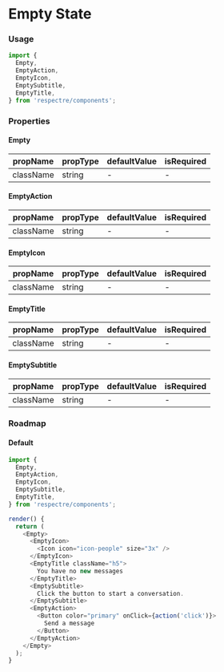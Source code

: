 # Empty State

<!-- STORY -->

### Usage

```js
import {
  Empty,
  EmptyAction,
  EmptyIcon,
  EmptySubtitle,
  EmptyTitle,
} from 'respectre/components';
```

### Properties

#### Empty

| propName  | propType | defaultValue | isRequired |
| --------- | -------- | ------------ | ---------- |
| className | string   | -            | -          |

#### EmptyAction

| propName  | propType | defaultValue | isRequired |
| --------- | -------- | ------------ | ---------- |
| className | string   | -            | -          |

#### EmptyIcon

| propName  | propType | defaultValue | isRequired |
| --------- | -------- | ------------ | ---------- |
| className | string   | -            | -          |

#### EmptyTitle

| propName  | propType | defaultValue | isRequired |
| --------- | -------- | ------------ | ---------- |
| className | string   | -            | -          |

#### EmptySubtitle

| propName  | propType | defaultValue | isRequired |
| --------- | -------- | ------------ | ---------- |
| className | string   | -            | -          |


### Roadmap

#### Default

```js
import {
  Empty,
  EmptyAction,
  EmptyIcon,
  EmptySubtitle,
  EmptyTitle,
} from 'respectre/components';

render() {
  return (
    <Empty>
      <EmptyIcon>
        <Icon icon="icon-people" size="3x" />
      </EmptyIcon>
      <EmptyTitle className="h5">
        You have no new messages
      </EmptyTitle>
      <EmptySubtitle>
        Click the button to start a conversation.
      </EmptySubtitle>
      <EmptyAction>
        <Button color="primary" onClick={action('click')}>
          Send a message
        </Button>
      </EmptyAction>
    </Empty>
  );
}
```
